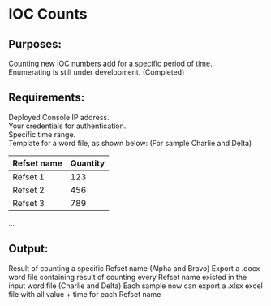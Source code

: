 # IOC Counts
## Purposes:
Counting new IOC numbers add for a specific period of time.  
Enumerating is still under development. (Completed)
## Requirements:
Deployed Console IP address.  
Your credentials for authentication.  
Specific time range.  
Template for a word file, as shown below: (For sample Charlie and Delta)

|Refset name|Quantity|
|---|---|
|Refset 1|123|
|Refset 2|456|
|Refset 3|789|
...

## Output:
Result of counting a specific Refset name (Alpha and Bravo)
Export a .docx word file containing result of counting every Refset name existed in the input word file (Charlie and Delta)
Each sample now can export a .xlsx excel file with all value + time for each Refset name